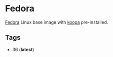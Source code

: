 # Fedora

[Fedora][] Linux base image with [koopa][] pre-installed.

## Tags

- 36 (**latest**)

[fedora]: https://getfedora.org/
[koopa]: https://koopa.acidgenomics.com/
